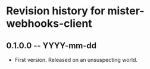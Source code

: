 # Revision history for mister-webhooks-client

## 0.1.0.0 -- YYYY-mm-dd

* First version. Released on an unsuspecting world.
